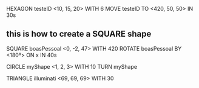 HEXAGON testeID <10, 15, 20> WITH 6
MOVE testeID TO <420, 50, 50> IN 30s

## this is how to create a SQUARE shape
SQUARE boasPessoal <0, -2, 47> WITH 420 
ROTATE boasPessoal BY <180º> ON x IN 40s

CIRCLE myShape <1, 2, 3> WITH 10
TURN myShape <MAGENTA>

TRIANGLE illuminati <69, 69, 69> WITH 30